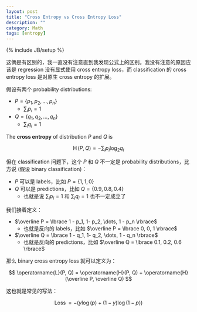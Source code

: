 ```yaml
---
layout: post
title: "Cross Entropy vs Cross Entropy Loss"
description: ""
category: Math 
tags: [entropy]
---
```

{% include JB/setup %}

这俩是有区别的，我一直没有注意直到我发现公式上的区别。我没有注意的原因应该是 regression 没有显式使用 cross entropy loss，而 classification 的 cross entropy loss 是对原生 cross entropy 的扩展。

假设有两个 probability distributions:

- $P = \lbrace p_1, p_2, \dots, p_n \rbrace$
    - $\sum_i p_i = 1$
- $Q = \lbrace q_1, q_2, \dots, q_n \rbrace$ 
    - $\sum_i q_i = 1$

The **cross entropy** of distribution $P$ and $Q$ is 

$$
\operatorname{H}(P, Q) = - \sum_{i} p_i \log_2 q_i
$$

但在 classification 问题下，这个 $P$ 和 $Q$ 不一定是 probability distributions，比方说 (假设 binary classification)：

- $P$ 可以是 labels，比如 $P = \lbrace 1, 1, 0 \rbrace$
- $Q$ 可以是 predictions，比如 $Q = \lbrace 0.9, 0.8, 0.4 \rbrace$
    - 也就是说 $\sum_i p_i = 1$ 和 $\sum_i q_i = 1$ 也不一定成立了

我们接着定义：

- $\overline P = \lbrace 1 - p_1, 1- p_2, \dots, 1 - p_n \rbrace$
    - 也就是反向的 labels，比如 $\overline P = \lbrace 0, 0, 1 \rbrace$
- $\overline Q = \lbrace 1 - q_1, 1- q_2, \dots, 1 - q_n \rbrace$
    - 也就是反向的 predictions，比如 $\overline Q = \lbrace 0.1, 0.2, 0.6 \rbrace$

那么 binary cross entropy loss 就可以定义为：

$$
\operatorname{L}(P, Q) = \operatorname{H}(P, Q) + \operatorname{H}(\overline P, \overline Q)
$$

这也就是常见的写法：

$$
\operatorname{Loss} = - \big( y\log(p) + (1-y)\log(1-p) \big)
$$